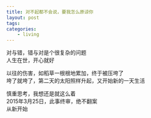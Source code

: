 ```yaml
---
title: 对不起都不会说，要我怎么原谅你
layout: post
tags:
categories:
    - living
---
```


对与错，错与对是个很复杂的问题   
人生在世，开心就好   

以往的伤害，如稻草一根根地累加，终于被压垮了   
垮了就垮了，第二天的太阳照样升起，又开始新的一天生活   


慎重思考，我想还是就这么着   
2015年3月25日，此事终审，绝不翻案   
从新开始
